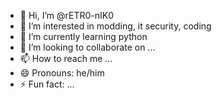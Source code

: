 - 👋 Hi, I’m @rETR0-nIK0
- 👀 I’m interested in modding, it security, coding
- 🌱 I’m currently learning python
- 💞️ I’m looking to collaborate on ...
- 📫 How to reach me ...
- 😄 Pronouns: he/him
- ⚡ Fun fact: ...

<!---
rETR0-nIK0/rETR0-nIK0 is a ✨ special ✨ repository because its `README.md` (this file) appears on your GitHub profile.
You can click the Preview link to take a look at your changes.
--->

